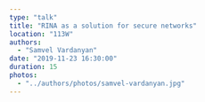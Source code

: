 ```yaml
---
type: "talk"
title: "RINA as a solution for secure networks"
location: "113W"
authors:
  - "Samvel Vardanyan"
date: "2019-11-23 16:30:00"
duration: 15
photos:
  - "../authors/photos/samvel-vardanyan.jpg"
---
```

